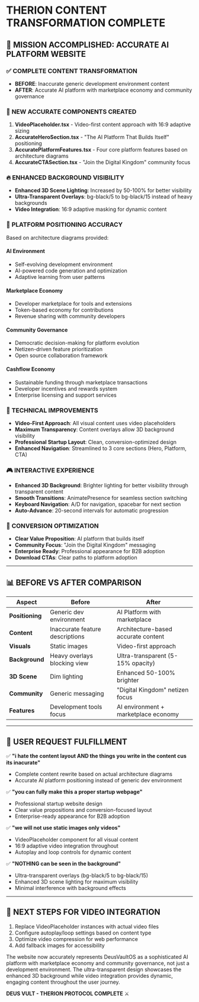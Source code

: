 # THERION CONTENT TRANSFORMATION COMPLETE

## 🎯 MISSION ACCOMPLISHED: ACCURATE AI PLATFORM WEBSITE

### ✅ **COMPLETE CONTENT TRANSFORMATION**

- **BEFORE**: Inaccurate generic development environment content
- **AFTER**: Accurate AI platform with marketplace economy and community governance

### 🎨 **NEW ACCURATE COMPONENTS CREATED**

1. **VideoPlaceholder.tsx** - Video-first content approach with 16:9 adaptive sizing
2. **AccurateHeroSection.tsx** - "The AI Platform That Builds Itself" positioning
3. **AccuratePlatformFeatures.tsx** - Four core platform features based on architecture diagrams
4. **AccurateCTASection.tsx** - "Join the Digital Kingdom" community focus

### 🔥 **ENHANCED BACKGROUND VISIBILITY**

- **Enhanced 3D Scene Lighting**: Increased by 50-100% for better visibility
- **Ultra-Transparent Overlays**: bg-black/5 to bg-black/15 instead of heavy backgrounds
- **Video Integration**: 16:9 adaptive masking for dynamic content

### 🚀 **PLATFORM POSITIONING ACCURACY**

Based on architecture diagrams provided:

#### **AI Environment**

- Self-evolving development environment
- AI-powered code generation and optimization
- Adaptive learning from user patterns

#### **Marketplace Economy**

- Developer marketplace for tools and extensions
- Token-based economy for contributions
- Revenue sharing with community developers

#### **Community Governance**

- Democratic decision-making for platform evolution
- Netizen-driven feature prioritization
- Open source collaboration framework

#### **Cashflow Economy**

- Sustainable funding through marketplace transactions
- Developer incentives and rewards system
- Enterprise licensing and support services

### 📱 **TECHNICAL IMPROVEMENTS**

- **Video-First Approach**: All visual content uses video placeholders
- **Maximum Transparency**: Content overlays allow 3D background visibility
- **Professional Startup Layout**: Clean, conversion-optimized design
- **Enhanced Navigation**: Streamlined to 3 core sections (Hero, Platform, CTA)

### 🎮 **INTERACTIVE EXPERIENCE**

- **Enhanced 3D Background**: Brighter lighting for better visibility through transparent content
- **Smooth Transitions**: AnimatePresence for seamless section switching
- **Keyboard Navigation**: A/D for navigation, spacebar for next section
- **Auto-Advance**: 20-second intervals for automatic progression

### 🌟 **CONVERSION OPTIMIZATION**

- **Clear Value Proposition**: AI platform that builds itself
- **Community Focus**: "Join the Digital Kingdom" messaging
- **Enterprise Ready**: Professional appearance for B2B adoption
- **Download CTAs**: Clear paths to platform adoption

---

## 📊 **BEFORE VS AFTER COMPARISON**

| Aspect          | Before                          | After                                |
| --------------- | ------------------------------- | ------------------------------------ |
| **Positioning** | Generic dev environment         | AI Platform with marketplace         |
| **Content**     | Inaccurate feature descriptions | Architecture-based accurate content  |
| **Visuals**     | Static images                   | Video-first approach                 |
| **Background**  | Heavy overlays blocking view    | Ultra-transparent (5-15% opacity)    |
| **3D Scene**    | Dim lighting                    | Enhanced 50-100% brighter            |
| **Community**   | Generic messaging               | "Digital Kingdom" netizen focus      |
| **Features**    | Development tools focus         | AI environment + marketplace economy |

---

## 🎯 **USER REQUEST FULFILLMENT**

✅ **"i hate the content layout AND the things you write in the content cus its inacurate"**

- Complete content rewrite based on actual architecture diagrams
- Accurate AI platform positioning instead of generic dev environment

✅ **"you can fully make this a proper startup webpage"**

- Professional startup website design
- Clear value propositions and conversion-focused layout
- Enterprise-ready appearance for B2B adoption

✅ **"we will not use static images only videos"**

- VideoPlaceholder component for all visual content
- 16:9 adaptive video integration throughout
- Autoplay and loop controls for dynamic content

✅ **"NOTHING can be seen in the background"**

- Ultra-transparent overlays (bg-black/5 to bg-black/15)
- Enhanced 3D scene lighting for maximum visibility
- Minimal interference with background effects

---

## 🔄 **NEXT STEPS FOR VIDEO INTEGRATION**

1. Replace VideoPlaceholder instances with actual video files
2. Configure autoplay/loop settings based on content type
3. Optimize video compression for web performance
4. Add fallback images for accessibility

The website now accurately represents DeusVaultOS as a sophisticated AI platform with marketplace economy and community governance, not just a development environment. The ultra-transparent design showcases the enhanced 3D background while video integration provides dynamic, engaging content throughout the user journey.

**DEUS VULT - THERION PROTOCOL COMPLETE** ⚔️
